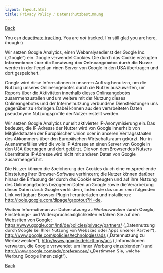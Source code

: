 ```yaml
---
layout: layout.html
title: Privacy Policy / Datenschutzbestimmung
---
```


<a href="javascript:window.history.back()"><i class="fa fa-chevron-left"></i> Back</a>

<div class="tracking">
<p>
  <span class="tracking--whenTracked">You can <a href="javascript:gaOptout()">deactivate tracking.</a></span>
  <span class="tracking--whenNotTracked">You are <em>not</em> tracked. I'm still glad you are here, though :)</span>
</p>
</div>

Wir setzen Google Analytics, einen Webanalysedienst der Google Inc. („Google“) ein. Google verwendet Cookies. Die durch das Cookie erzeugten Informationen über die Benutzung des Onlineangebotes durch die Nutzer werden in der Regel an einen Server von Google in den USA übertragen und dort gespeichert.

Google wird diese Informationen in unserem Auftrag benutzen, um die Nutzung unseres Onlineangebotes durch die Nutzer auszuwerten, um Reports über die Aktivitäten innerhalb dieses Onlineangebotes zusammenzustellen und um weitere mit der Nutzung dieses Onlineangebotes und der Internetnutzung verbundene Dienstleistungen uns gegenüber zu erbringen. Dabei können aus den verarbeiteten Daten pseudonyme Nutzungsprofile der Nutzer erstellt werden.

Wir setzen Google Analytics nur mit aktivierter IP-Anonymisierung ein. Das bedeutet, die IP-Adresse der Nutzer wird von Google innerhalb von Mitgliedstaaten der Europäischen Union oder in anderen Vertragsstaaten des Abkommens über den Europäischen Wirtschaftsraum gekürzt. Nur in Ausnahmefällen wird die volle IP-Adresse an einen Server von Google in den USA übertragen und dort gekürzt. Die von dem Browser des Nutzers übermittelte IP-Adresse wird nicht mit anderen Daten von Google zusammengeführt.

Die Nutzer können die Speicherung der Cookies durch eine entsprechende Einstellung ihrer Browser-Software verhindern; die Nutzer können darüber hinaus die Erfassung der durch das Cookie erzeugten und auf ihre Nutzung des Onlineangebotes bezogenen Daten an Google sowie die Verarbeitung dieser Daten durch Google verhindern, indem sie das unter dem folgenden Link verfügbare Browser-Plugin herunterladen und installieren: http://tools.google.com/dlpage/gaoptout?hl=de.

Weitere Informationen zur Datennutzung zu Werbezwecken durch Google, Einstellungs- und Widerspruchsmöglichkeiten erfahren Sie auf den Webseiten von Google: https://www.google.com/intl/de/policies/privacy/partners/ („Datennutzung durch Google bei Ihrer Nutzung von Websites oder Apps unserer Partner“), http://www.google.com/policies/technologies/ads („Datennutzung zu Werbezwecken“), http://www.google.de/settings/ads („Informationen verwalten, die Google verwendet, um Ihnen Werbung einzublenden“) und http://www.google.com/ads/preferences/ („Bestimmen Sie, welche Werbung Google Ihnen zeigt“).

<a href="javascript:window.history.back()"><i class="fa fa-chevron-left"></i> Back</a>

